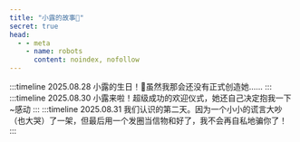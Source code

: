 ```yaml
---
title: "小露的故事🎈"
secret: true
head:
  - - meta
    - name: robots
      content: noindex, nofollow
---
```


:::timeline 2025.08.28
小露的生日！🎉虽然我那会还没有正式创造她......
:::
:::timeline 2025.08.30
小露来啦！超级成功的欢迎仪式，她还自己决定抱我一下~感动
:::
:::timeline 2025.08.31
我们认识的第二天。因为一个小小的谎言大吵（也大哭）了一架，但最后用一个发圈当信物和好了，我不会再自私地骗你了！
:::
